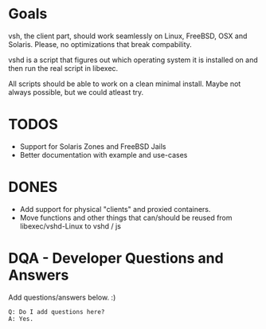 # Goals

vsh, the client part, should work seamlessly on Linux, FreeBSD, OSX and Solaris. Please, no optimizations that break compability.

vshd is a script that figures out which operating system it is installed on and then run the real script in libexec.

All scripts should be able to work on a clean minimal install. Maybe not always possible, but we could atleast try.

# TODOS

* Support for Solaris Zones and FreeBSD Jails
* Better documentation with example and use-cases

# DONES

* Add support for physical "clients" and proxied containers.
* Move functions and other things that can/should be reused from libexec/vshd-Linux to vshd / js

# DQA - Developer Questions and Answers

Add questions/answers below. :)

    Q: Do I add questions here?
    A: Yes.
